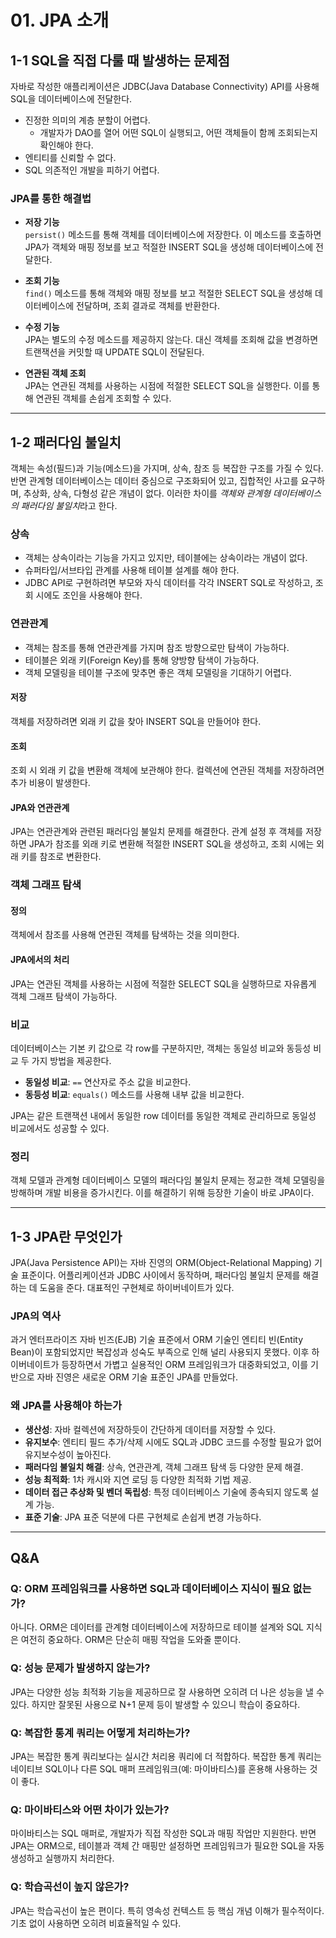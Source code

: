 # 01. JPA 소개

## 1-1 SQL을 직접 다룰 때 발생하는 문제점

자바로 작성한 애플리케이션은 JDBC(Java Database Connectivity) API를 사용해 SQL을 데이터베이스에 전달한다.

- 진정한 의미의 계층 분할이 어렵다.
  - 개발자가 DAO를 열어 어떤 SQL이 실행되고, 어떤 객체들이 함께 조회되는지 확인해야 한다.
- 엔티티를 신뢰할 수 없다.
- SQL 의존적인 개발을 피하기 어렵다.

### JPA를 통한 해결법

- **저장 기능**  
  `persist()` 메소드를 통해 객체를 데이터베이스에 저장한다. 이 메소드를 호출하면 JPA가 객체와 매핑 정보를 보고 적절한 INSERT SQL을 생성해 데이터베이스에 전달한다.

- **조회 기능**  
  `find()` 메소드를 통해 객체와 매핑 정보를 보고 적절한 SELECT SQL을 생성해 데이터베이스에 전달하며, 조회 결과로 객체를 반환한다.

- **수정 기능**  
  JPA는 별도의 수정 메소드를 제공하지 않는다. 대신 객체를 조회해 값을 변경하면 트랜잭션을 커밋할 때 UPDATE SQL이 전달된다.

- **연관된 객체 조회**  
  JPA는 연관된 객체를 사용하는 시점에 적절한 SELECT SQL을 실행한다. 이를 통해 연관된 객체를 손쉽게 조회할 수 있다.

---

## 1-2 패러다임 불일치

객체는 속성(필드)과 기능(메소드)을 가지며, 상속, 참조 등 복잡한 구조를 가질 수 있다. 반면 관계형 데이터베이스는 데이터 중심으로 구조화되어 있고, 집합적인 사고를 요구하며, 추상화, 상속, 다형성 같은 개념이 없다. 이러한 차이를 *객체와 관계형 데이터베이스의 패러다임 불일치*라고 한다.

### 상속

- 객체는 상속이라는 기능을 가지고 있지만, 테이블에는 상속이라는 개념이 없다.
- 슈퍼타입/서브타입 관계를 사용해 테이블 설계를 해야 한다.
- JDBC API로 구현하려면 부모와 자식 데이터를 각각 INSERT SQL로 작성하고, 조회 시에도 조인을 사용해야 한다.

### 연관관계

- 객체는 참조를 통해 연관관계를 가지며 참조 방향으로만 탐색이 가능하다.
- 테이블은 외래 키(Foreign Key)를 통해 양방향 탐색이 가능하다.
- 객체 모델링을 테이블 구조에 맞추면 좋은 객체 모델링을 기대하기 어렵다.

#### 저장
객체를 저장하려면 외래 키 값을 찾아 INSERT SQL을 만들어야 한다.

#### 조회
조회 시 외래 키 값을 변환해 객체에 보관해야 한다. 컬렉션에 연관된 객체를 저장하려면 추가 비용이 발생한다.

#### JPA와 연관관계
JPA는 연관관계와 관련된 패러다임 불일치 문제를 해결한다. 관계 설정 후 객체를 저장하면 JPA가 참조를 외래 키로 변환해 적절한 INSERT SQL을 생성하고, 조회 시에는 외래 키를 참조로 변환한다.

### 객체 그래프 탐색

#### 정의
객체에서 참조를 사용해 연관된 객체를 탐색하는 것을 의미한다.

#### JPA에서의 처리
JPA는 연관된 객체를 사용하는 시점에 적절한 SELECT SQL을 실행하므로 자유롭게 객체 그래프 탐색이 가능하다.

### 비교

데이터베이스는 기본 키 값으로 각 row를 구분하지만, 객체는 동일성 비교와 동등성 비교 두 가지 방법을 제공한다.

- **동일성 비교**: `==` 연산자로 주소 값을 비교한다.
- **동등성 비교**: `equals()` 메소드를 사용해 내부 값을 비교한다.

JPA는 같은 트랜잭션 내에서 동일한 row 데이터를 동일한 객체로 관리하므로 동일성 비교에서도 성공할 수 있다.

### 정리
객체 모델과 관계형 데이터베이스 모델의 패러다임 불일치 문제는 정교한 객체 모델링을 방해하며 개발 비용을 증가시킨다. 이를 해결하기 위해 등장한 기술이 바로 JPA이다.

---

## 1-3 JPA란 무엇인가

JPA(Java Persistence API)는 자바 진영의 ORM(Object-Relational Mapping) 기술 표준이다. 어플리케이션과 JDBC 사이에서 동작하며, 패러다임 불일치 문제를 해결하는 데 도움을 준다. 대표적인 구현체로 하이버네이트가 있다.

### JPA의 역사
과거 엔터프라이즈 자바 빈즈(EJB) 기술 표준에서 ORM 기술인 엔티티 빈(Entity Bean)이 포함되었지만 복잡성과 성숙도 부족으로 인해 널리 사용되지 못했다. 이후 하이버네이트가 등장하면서 가볍고 실용적인 ORM 프레임워크가 대중화되었고, 이를 기반으로 자바 진영은 새로운 ORM 기술 표준인 JPA를 만들었다.

### 왜 JPA를 사용해야 하는가

- **생산성**: 자바 컬렉션에 저장하듯이 간단하게 데이터를 저장할 수 있다.
- **유지보수**: 엔티티 필드 추가/삭제 시에도 SQL과 JDBC 코드를 수정할 필요가 없어 유지보수성이 높아진다.
- **패러다임 불일치 해결**: 상속, 연관관계, 객체 그래프 탐색 등 다양한 문제 해결.
- **성능 최적화**: 1차 캐시와 지연 로딩 등 다양한 최적화 기법 제공.
- **데이터 접근 추상화 및 벤더 독립성**: 특정 데이터베이스 기술에 종속되지 않도록 설계 가능.
- **표준 기술**: JPA 표준 덕분에 다른 구현체로 손쉽게 변경 가능하다.

---

## Q&A

### Q: ORM 프레임워크를 사용하면 SQL과 데이터베이스 지식이 필요 없는가?
아니다. ORM은 데이터를 관계형 데이터베이스에 저장하므로 테이블 설계와 SQL 지식은 여전히 중요하다. ORM은 단순히 매핑 작업을 도와줄 뿐이다.

### Q: 성능 문제가 발생하지 않는가?
JPA는 다양한 성능 최적화 기능을 제공하므로 잘 사용하면 오히려 더 나은 성능을 낼 수 있다. 하지만 잘못된 사용으로 N+1 문제 등이 발생할 수 있으니 학습이 중요하다.

### Q: 복잡한 통계 쿼리는 어떻게 처리하는가?
JPA는 복잡한 통계 쿼리보다는 실시간 처리용 쿼리에 더 적합하다. 복잡한 통계 쿼리는 네이티브 SQL이나 다른 SQL 매퍼 프레임워크(예: 마이바티스)를 혼용해 사용하는 것이 좋다.

### Q: 마이바티스와 어떤 차이가 있는가?
마이바티스는 SQL 매퍼로, 개발자가 직접 작성한 SQL과 매핑 작업만 지원한다. 반면 JPA는 ORM으로, 테이블과 객체 간 매핑만 설정하면 프레임워크가 필요한 SQL을 자동 생성하고 실행까지 처리한다.

### Q: 학습곡선이 높지 않은가?
JPA는 학습곡선이 높은 편이다. 특히 영속성 컨텍스트 등 핵심 개념 이해가 필수적이다. 기초 없이 사용하면 오히려 비효율적일 수 있다.